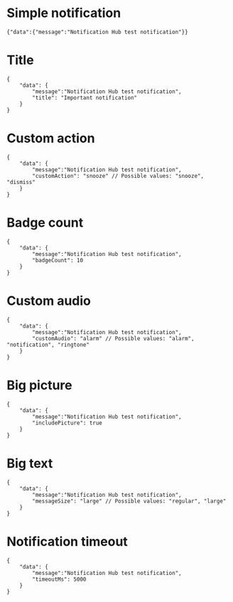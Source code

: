 # Simple notification

```
{"data":{"message":"Notification Hub test notification"}}
```

# Title
```
{
	"data":	{
		"message":"Notification Hub test notification", 
		"title": "Important notification"
	}
}
```

# Custom action
```
{
	"data":	{
		"message":"Notification Hub test notification", 
		"customAction": "snooze" // Possible values: "snooze", "dismiss"
	}
}
```

# Badge count
```
{
	"data":	{
		"message":"Notification Hub test notification", 
		"badgeCount": 10
	}
}
```

# Custom audio
```
{
	"data":	{
		"message":"Notification Hub test notification", 
		"customAudio": "alarm" // Possible values: "alarm", "notification", "ringtone"
	}
}
```

# Big picture
```
{
	"data":	{
		"message":"Notification Hub test notification", 
		"includePicture": true
	}
}
```

# Big text
```
{
	"data":	{
		"message":"Notification Hub test notification", 
		"messageSize": "large" // Possible values: "regular", "large"
	}
}
```

# Notification timeout
```
{
	"data":	{
		"message":"Notification Hub test notification", 
		"timeoutMs": 5000
	}
}
```